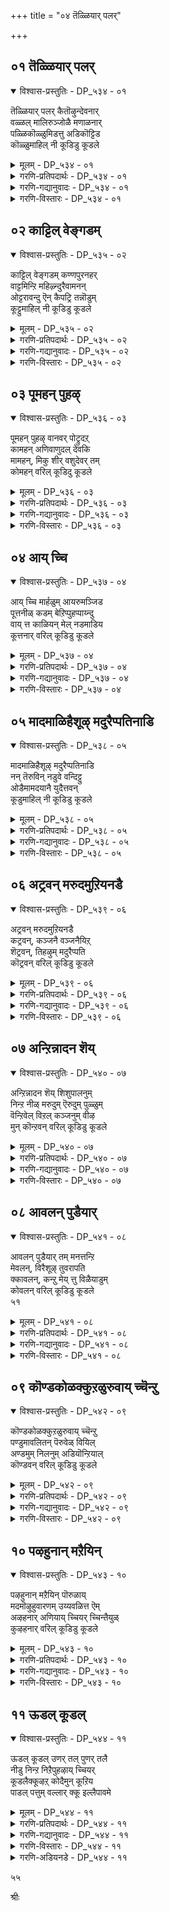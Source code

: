 +++
title = "०४ तॆळ्ळियार् पलर्"

+++


## ०१ तॆळ्ळियार् पलर्

<details open><summary>विश्वास-प्रस्तुतिः - DP_५३४ - ०१</summary>

तॆळ्ळियार् पलर् कैतॊऴुन्देवनार्  
वळ्ळल् मालिरुञ्जोळै मणाळनार्  
पळ्ळिकॊळ्ळुमिडत्तु अडिकॊट्टिड  
कॊळ्ळुमाहिल् नी कूडिडु कूडले
</details>

<details><summary>मूलम् - DP_५३४ - ०१</summary>

तॆळ्ळियार् पलर् कैतॊऴुन्देवनार्  
वळ्ळल् मालिरुञ्जोळै मणाळनार्  
पळ्ळिकॊळ्ळुमिडत्तु अडिकॊट्टिड  
कॊळ्ळुमाहिल् नी कूडिडु कूडले
</details>

<details><summary>गरणि-प्रतिपदार्थः - DP_५३४ - ०१</summary>

तॆळ्ळियार्=ज्ञानिगळाद भक्तरिन्द, पलर्=हलवरु, कैतॊऴुम्=कैमुयिसिकॊळ्ळुव, देवनार्=स्वामियाद, वळ्ळल्=परमौदारियाद, मालिरुञ्जोलै=तिरुमालिरुञ्जोलै बॆट्टद, मणाळनार्=ऒडॆयनाद परमपुरुषनु, पळ्ळिकॊळ्ळुम्=पवडिसिरुव, इडत्तु=स्थळदल्लि, अडि=\(अवन\) तिरुवडिगळन्नु, कॊट्टिड=\(नानु\)हिडियुवन्तॆ, कॊळ्ळुमाहिल्=\(नन्नन्नु\) स्वीकरिसुव हागॆ, कूडले=कूडलु स्वामिये, नी=नीनु, कूडिडु=कूडिसु\(जॊतॆगॊळिसु\)
</details>

<details><summary>गरणि-गद्यानुवादः - DP_५३४ - ०१</summary>

हलवारु मन्दि ज्ञानिगळाद भक्तरिन्द कैमुगियिसिकॊळ्ळुव स्वामियाद,परमौदारियाद, तिरुमालिरुञ्जोलै बॆट्टद ऒडॆयनाद परमपुरुषनु पवडिसिरुव स्थळदल्लि, अवन तिरुवडिगळन्नु नानु हिडियुवन्तॆ नन्नन्नु अवनु स्वीकरिसुव हागॆ, कूडलु स्वामिये, नीनु नम्मन्नु जॊतॆगॊळिसु.\(१\)
</details>

<details><summary>गरणि-विस्तारः - DP_५३४ - ०१</summary>

भगवन्तन गुणानुसन्धानवे इदरल्लि मुख्य. आ भगवन्तन तिरुवडिगळन्नु पट्टागि हिडियबेकु. अदु हेगॆ? इदु समस्यॆ. भगवन्तनन्ने नेरवागि बेडि अवनन्नु ऒलिसिकॊळ्ळुवुदु ऒन्दु बगॆ. भगवन्तन परमौदार्यवे अदक्कॆ मूल. अवन आ औदार्यक्कॆ ऒळगागबेकु, अष्टे. अदक्कागि ज्ञानिगळू भक्तरू सतत प्रयत्न माडुत्तारॆ. भगवन्तनु परम सुन्दरनु. तिरुमालिरुञ्जोलै बॆट्टद मेलॆ, सुन्दरवाद प्रकृतिय नडुवॆ उन्नत शिखरदल्लि शोभिसुत्तिरुववनू “अऴहर्”\(सुन्दर\)ऎम्ब हॆसरिनअ दिव्यसुन्दरनू आद परमपुरुषनु कावेरिय नडुगड्डॆयल्लि, श्रीरङ्गदल्लि पवडिसिद्दानॆ. श्रीरङ्गनाथन तिरुवडिगळन्नु अवलम्बिसबेकु. अवक्कॆ ऎडॆबिडद सेवॆ सल्लिसबेकु. ई उत्कटवाद आशॆयन्नु अवनिगॆ तिळिसुववरु यारु? गोदादेविय सेवॆयन्नु अवनु स्वीकरिसुवन्तॆ माडुववरु आयरु? “कूडलुदैव”वादरू अदन्नु माडुवने?

“कूडल्”ऎम्बुदक्कॆ “नदीमुख”, नदिगळ सम्गम, मधुरापुरि एकान्तवाद लतागृह, विरहियादवळु तन्न पतिय बरविगागि मरळिन मेलॆ ऎळॆयुव वृत्तसुळिगळु” ऎन्दु अर्थ बरुत्तदॆ. आद्दरिन्द, “कूडल् दैव” ऎन्दु यारन्नु सम्बोधिसुत्ताळो काणॆ. सतिपतियरन्नु कूडिसुव कामदेवने हौदे?

४६
</details>

## ०२ काट्टिल् वेङ्गडम्

<details open><summary>विश्वास-प्रस्तुतिः - DP_५३५ - ०२</summary>

काट्टिल् वेङ्गडम् कण्णपुरनहर्  
वाट्टमिन्ऱि महिऴ्न्दुरैवामनन्  
ओट्टरावन्दु ऎन् कैपट्रि तन्नॊडुम्  
कूट्टुमाहिल् नी कूडिडु कूडले
</details>

<details><summary>मूलम् - DP_५३५ - ०२</summary>

काट्टिल् वेङ्गडम् कण्णपुरनहर्  
वाट्टमिन्ऱि महिऴ्न्दुरैवामनन्  
ओट्टरावन्दु ऎन् कैपट्रि तन्नॊडुम्  
कूट्टुमाहिल् नी कूडिडु कूडले
</details>

<details><summary>गरणि-प्रतिपदार्थः - DP_५३५ - ०२</summary>

कूडले=कूडलु दैववे, काट्टिल्=काडिनल्लिरुव, वेङ्गडम्=वॆङ्कटगिरियल्लू, कण्णपुरनहर्=कण्णपुर नगरदल्लियू, वाट्टम्=ऒणगुविकॆ ऎम्बुदु, इन्ऱि=इल्लदॆ, महिऴ्न्दु=हर्षगॊण्डु, उऱै=नित्यवास माडुव, वामनन्=वामनावताररूपियाद भगवन्तनु, ओट्टार=ओडुत्ता, वन्दु=बन्दु, ऎन्=नन्न, कै=कैयन्नु, पट्रि=हिडिदु, तन्नॊडुम्=तन्नॊडनॆ, कूट्टुम्=कूडिसुवुदु, आहिल्=आदरॆ, नी=नीनु, कूडिडु=कूडिसु.
</details>

<details><summary>गरणि-गद्यानुवादः - DP_५३५ - ०२</summary>

कूडलु दैववे, काडिनल्लिरुव वॆङ्कटगिरियल्लू कण्णपुरनगरदल्लू मुखद ऒणगुविकॆये इल्लदन्तॆ हर्षदिन्द नित्यवास माडुव वामनावताररूपियाद भगवन्तनु ओडुत्ता बन्दु नन्न कैहिडिदु तन्नॊडनॆ कूडिसिकॊळ्ळुवुदादरॆ, नीनु कूडिसु.\(२\)
</details>

<details><summary>गरणि-विस्तारः - DP_५३५ - ०२</summary>

हिन्दिन पाशुरदल्लि गोदादेवि तिरुमालिरुञ्जोलै, श्रीरङ्ग-ऎम्ब ऎरडु “तिरुपति” गळन्नु स्मरिसिदळु. इदरल्लि तिरुवॆङ्कटगिरि, कण्णपुरिनगर ऎम्ब इन्नॆरडन्नु नॆनपिगॆ तरुत्ताळॆ. दक्षिण भारतदल्लि नूर ऎण्टु “तिरुपति”गळिवॆ ऎन्दु प्रसिद्धि. भगवन्तन सन्निध्यविरुव ऒन्दॊन्दु पवित्रस्थळवन्नू “तिरुपति” ऎन्नुत्तारॆ. ऒन्दॊन्दू तिरुमप्तियल्लू भगवन्तनु ऒन्दॊन्दु कीर्तियिन्द, हॆसरिनिन्द नित्यवास माडुत्ता, भक्तनिगॆ दर्शन कॊडुत्तानॆ ऎन्दू, आनन्दस्वरूपियाद भगवन्तनु सदा आनन्दवन्ने सूसि भक्तनन्नु आनन्ददल्लि ओलाडिसुत्तानॆ, ऎन्दू आद्दरिन्द, भक्तनु ऎल्ल तिरुपतिगळिगू यात्रॆ नडसि, भगवन्तन दिव्यरूपवन्नु सन्दर्शिसि कृतार्थनागबेकु ऎम्बुदू प्रसिद्धि.

गोदादेविगॆ भगवन्तनल्लि अपारप्रेम. अवने तनगॆ पतियागबेकु ऎम्बुदु अवळ हम्बल. भगवन्तनु नूरॆण्टु तिरुपतिगळल्लि नॆलसिरुवुदु गोदादेवियन्नु परीक्षिसुवुदक्कॆन्दू, अवळल्लि भगवन्तन बगॆगॆ अचल प्रेमविदॆये ऎम्बुदन्नु कण्डुकॊळ्ळुवुदक्कॆन्दू अवळ नम्बिकॆ. अवळादरो स्वतन्त्रविल्लद हॆण्णु कन्यॆ. भगवन्तनु सर्वस्वतन्त्र. आद्दरिन्द, पवित्रनाद वामनवटुविनन्तॆ बन्दु बलिचक्रवर्तियन्नु जयिसिद हागॆये, एनू अरियद वामनरूपियागि बन्दु अवळ कैहिडिदु अवळन्नु तन्नॊडनॆ करॆदुकॊण्डु होगबेकॆन्दु अवळ हम्बल. अवळन्नु तन्दॆय पारतन्त्र्यदिन्द बिडिसि तन्नॊन्दिगॆ सेरिसिकॊळ्ळबेकॆम्बुदु अवळ कडुबयकॆ. अदक्कागि कूडलु देवनल्लि ई प्रार्थनॆ.

४७
</details>

## ०३ पूमहन् पुहऴ्

<details open><summary>विश्वास-प्रस्तुतिः - DP_५३६ - ०३</summary>

पूमहन् पुहऴ् वानवर् पोट्रुदऱ्  
कामहन् अणिवाणुदल् देवकि  
मामहन्, मिकु शीर् वशुदेवर् तम्  
कोमहन् वरिल् कूडिदु कूडले
</details>

<details><summary>मूलम् - DP_५३६ - ०३</summary>

पूमहन् पुहऴ् वानवर् पोट्रुदऱ्  
कामहन् अणिवाणुदल् देवकि  
मामहन्, मिकु शीर् वशुदेवर् तम्  
कोमहन् वरिल् कूडिदु कूडले
</details>

<details><summary>गरणि-प्रतिपदार्थः - DP_५३६ - ०३</summary>

पू=कमल पुष्पदल्लि हुट्टिद, महन्=मगन, पुहऴ्= हॊगळिकॆ, वानवर्=देवतॆगळ, पोट्रुदऱ् कु=स्तोत्रक्कू, आम्=तक्कवनाद, महन्=महन, अणि=अणिगॊण्ड, वाळ्=बाळ्वॆय\(जीवनद\) नुदल्=मुखवुळ्ळ, देवकि=देवकिय, मा=श्रेष्ठनाद, महन्=मगनाद, मिहु=बहुहॆच्चिन, शीर्=सद्गुणगळिन्द कूडिद, वसुदेवर्=वसुदेवन, को=हिरिमॆय, महन्=मगनाद भगवन्तनु\(श्रीकृष्णनु\) वरिल्=वरुवुदादरॆ,क्डले=कूडलु दैववे, कूडिडु=कूडिसु.
</details>

<details><summary>गरणि-गद्यानुवादः - DP_५३६ - ०३</summary>

हूविन मगन हॊगळिकॆगू देवतॆगळ स्तुतिगू तक्कवनाद मग अणिगॊण्ड जीवनद मुखवुळ्ळ देवकिय श्रेष्ठ मगनागि बहुदॊड्ड सद्गुणगळिन्द कूडिद वसुदेवन हिरिमॆय मगनागि इरुव भगवन्तनु बरुवुदादरॆ, कूडलु दैववे \(नन्नन्नु अवनॊन्दिगॆ\)कूडिसु.
</details>

<details><summary>गरणि-विस्तारः - DP_५३६ - ०३</summary>

हूविन मग ऎन्दरॆ चतुर्मुख ब्रह्म. भगवन्तन नाभियल्लि हुट्टिदवनु. हुटीदाग अवनु कन्दद्दु नीरु,ऎल्लॆल्लू नीरु कर्तव्यवन्नु कण्डुकॊळ्ळुवुदक्कागि अवनु अन्तर्मुखनागि बहळ तपस्सु माडिदनु. भगवन्तनु अनुग्रहिसिदनु. आगले तिळिदद्दु अवनिगॆ सृष्टि माडुव कार्यवू, क्रमवू. भगवन्तननन्नु अवनु हॊगळल्ल.

देवतॆगळन्तु भगवन्तनन्नु अडिगडिगॆ स्तुतिसिदवरु. असुरराद अवरिगॆ कष्टसङ्कटगळु ऒदगिदागलॆल्ला भगवन्तनल्लि मॊरॆयॊडुवुदे अवर कॆलस. अवरन्नु अमररन्नागिसिदवनू, स्वर्गवासवनु स्थिरगॊळिसिदवनू भगवन्तने.

देवकिय कान्तिपूर्णवाद मुखदिन्दले अवळ जीवन ऎष्टु परिशुद्ध, ऎष्टु चॊक्क ऎम्बुदु गॊत्तागुत्तदॆ. वसुदेवनु सद्गुणगळिगॆ आकर. ई हिरिमॆय कारणदिन्दले भगवन्त अवर मगनागि अवतरिसिद्दु.

४८
</details>

## ०४ आय् च्चि

<details open><summary>विश्वास-प्रस्तुतिः - DP_५३७ - ०४</summary>

आय् च्चि मार्हळुम् आयरुमञ्जिड  
पूत्तनीळ् कडम् बेऱिप्पुहप्पाय्न्दु  
वाय् त्त काळियन् मेल् नडमाडिय  
कूत्तनार् वरिल् कूडिडु कूडले
</details>

<details><summary>मूलम् - DP_५३७ - ०४</summary>

आय् च्चि मार्हळुम् आयरुमञ्जिड  
पूत्तनीळ् कडम् बेऱिप्पुहप्पाय्न्दु  
वाय् त्त काळियन् मेल् नडमाडिय  
कूत्तनार् वरिल् कूडिडु कूडले
</details>

<details><summary>गरणि-प्रतिपदार्थः - DP_५३७ - ०४</summary>

आय् च्चि मार्हळुम्=गॊल्लतियरू, आयरुम्=गोपरू, अञ्जिड=भयपडुव हागॆ, पूत्त=हूविनिन्द तुम्बिद\(हू बिट्टिरुव\) नीळ्=ऎत्तरवाद, कडम्बु=कडहद मरवन्नु, एऱि=हत्ति, पुहप्पाय्न्दु=ऒळहोगुवन्तॆ हारि, वाय् त्त=अल्लि वासवागिद्द, काळियन्=काळीय सर्पद, मेल्=मेलॆ, नडम्=नृत्यवन्नु, आडिन=अडिद, कूत्तनार्=नटन शास्त्रनिपुणनाद भगवन्तनु, वरिल्=बरुवुदादरॆ, कूडले=कूडलु दैववे, कूडिडु=कूडिसु.
</details>

<details><summary>गरणि-गद्यानुवादः - DP_५३७ - ०४</summary>

गॊल्लतियरू गोवळरू भयपडुव हागॆ हूबिट्टिरुव ऎत्तरवाद कडहद मरवन्नु हत्ति मडूविनॊळक्कॆ होगुवन्तॆ हारि, अल्लि वासवागिद्द काळीय सर्पद मेलॆ नृत्यमाडिद नटनशास्त्रनिपुणनाद भगवन्तनु बरुवुदादरॆ, कूडलु दैववे नन्नन्नु अवनॊडनॆ कूडिसु.\(४\)
</details>

<details><summary>गरणि-विस्तारः - DP_५३७ - ०४</summary>

ई पाशुरद विषयवॆल्ल काळीयदमनद्दु. यमुनानदियल्लि काळिन्दि मडु. अल्लि बहुकालदिन्द वासवागिद्द काळीयनॆम्ब सर्प. अदरिन्द, मडुविन नीरॆल्ल विषमयवागित्तु. ई तॊन्दतॆयन्नु निवारिसबेकॆन्दु बालकृष्ण अरितुकॊण्ड. कूडले दडदल्लि बॆळॆदिद्द ऎत्तरवाद कडहद मरवन्नेरि, दडदल्लिद्द गोवळरुगॊल्लतियरु बेड, बेड ऎन्दु कूगुत्तिद्दरू, मडुविनॊळक्कॆ धुमुकिद. ऒळगिद्द काळीयनन्नु कॆणकि मेलक्कॆ सॆळॆदु अदर हॆडॆय मेलॆ हारिकॊण्डु अल्लि अवनु नाट्यशास्त्रविशारदनो ऎम्बन्तॆ कुणिकुणिदाडिदनु. इदु कतॆ.

“अन्थ कलानिपुणनॊडनॆ धीर, शूर, साहसवन्तनॊडनॆ नन्नन्नु कूडिसु”ऎन्दु बेडुत्ताळॆ, गोदादेवि.
</details>

## ०५ मादमाळिहैशूऴ् मदुरैप्पतिनाडि

<details open><summary>विश्वास-प्रस्तुतिः - DP_५३८ - ०५</summary>

मादमाळिहैशूऴ् मदुरैप्पतिनाडि  
नन् तॆरुविन् नडुवे वन्दिट्टु  
ओडैमामदयानै युदैत्तवन्  
कूडुमाहिल् नी कूडिडु कूडले
</details>

<details><summary>मूलम् - DP_५३८ - ०५</summary>

मादमाळिहैशूऴ् मदुरैप्पतिनाडि  
नन् तॆरुविन् नडुवे वन्दिट्टु  
ओडैमामदयानै युदैत्तवन्  
कूडुमाहिल् नी कूडिडु कूडले
</details>

<details><summary>गरणि-प्रतिपदार्थः - DP_५३८ - ०५</summary>

ओडै=हणॆगॆ पट्टियुळ्ळ, मा=महा, मदम्=मदशालियाद, यानै=आनॆयन्नु, उदैत्तवन्=सदॆबडिदवनु, माडम्=माळिगॆ मनॆगळू, माळिहै=महडि मनॆगळू, शूऴ्=सुत्तुवरिदिरुव, मदुरैपदि=मधुरानगरियल्लि, नाडि=हुडुकाडि, नम्=नम्म, तॆरुविन्=बीदिय, नडुवे=नडुवॆ, वन्दिट्टु=बन्दुबिट्टु, कूडुम्=\(नम्मॊडनॆ\)कूडिकॊळ्ळुवुदु, आहिल्=आदरॆ, कूडले=कूडलु दैववे, नी=नीनु, कूडिडु=कूडिसु.
</details>

<details><summary>गरणि-गद्यानुवादः - DP_५३८ - ०५</summary>

४९
</details>

<details><summary>गरणि-विस्तारः - DP_५३८ - ०५</summary>

हणॆगॆ पट्टियुळ्ळ महामदिसिद आनॆयन्नु सदॆबडिदवनु माळिगॆ मनॆगळिन्दलू महडि मनॆगळिन्दलू सुत्तुवरिदिरुव मधुरानगरियल्लि हुडुकुत्ता नम्म बीदिय नडुवॆ बन्दु नम्मॊडनॆ कूडिकॊळ्ळुवुदादरॆ कूडलु दैववे, नीनु कूडिसु.\(५\)

धनुर्यादक्कॆ बरबेकॆम्ब कंसन आह्वानद मेलॆ श्रीकृष्णनू बलरामनू मधुरॆगॆ बरुत्तारॆ. दारियल्लि कंसनिन्द प्रेरित्अराद अडचणॆगळु हलवारु. यावुदादरॊन्दरिन्द कृष्णनन्नु कॊल्लिसबेकॆम्बुदे उद्देश. अन्थवुगळल्लि कुवलयापीडवॆम्ब मद्दानॆयॊन्दु. अदर हणॆगॆ चिन्नदपट्टिय बिरुदु बेरॆ. अदन्नु जयिसुवुदु असाध्यवाद मातु. कृष्णनु अदन्नु लीलाजालवागि सदॆबडिदनु.

आ समयदल्लि गोदादेवि तानु मधुरानगरियल्ले वासवागिद्दन्तॆयू कृष्णनु अवन साहसगळन्नॆल्ला मुगिसिकॊण्डु मधुरानगरियल्लि तन्न अपारवाद प्रेमवन्नरितवनागि तन्नन्नु हुडुकुत्ता तानिरुव बीदियल्लि बरुत्तानॆन्दू भाविसिकॊळ्ळुत्ताळॆ.\(गोदादेवि इरुवुदु दक्षिनभारतद श्रीविल्लिपुत्तूरिनल्लि\) हागॆ कृष्णनु तानिरुव\(गोदादेवि इरुव\) बीदिगॆ बन्दाग, अवनन्नु तम्मॊडनॆ कलॆतुकॊळ्ळुवन्तॆ कूडिसॆन्दु कूडलु दैववन्नु गोदादेविगॆ बेडिकॊळ्ळुत्ताळॆ.
</details>

## ०६ अट्रवन् मरुदमुऱियनडै

<details open><summary>विश्वास-प्रस्तुतिः - DP_५३९ - ०६</summary>

अट्रवन् मरुदमुऱियनडै  
कट्रवन्, कञ्जनै वञ्जनैयिऱ्  
शॆट्रवन्, तिहऴुम् मदुरैप्पति  
कॊट्रवन् वरिल् कूडिडु कूडले
</details>

<details><summary>मूलम् - DP_५३९ - ०६</summary>

अट्रवन् मरुदमुऱियनडै  
कट्रवन्, कञ्जनै वञ्जनैयिऱ्  
शॆट्रवन्, तिहऴुम् मदुरैप्पति  
कॊट्रवन् वरिल् कूडिडु कूडले
</details>

<details><summary>गरणि-प्रतिपदार्थः - DP_५३९ - ०६</summary>

अट्रवन्=ननगॆ ऎल्लविधदल्लू तक्कवनु, मरुदम्=यमळ अर्जुनवृक्षगळन्नु, मुऱिय=मुरिदु बीळुव हागॆ, नडै=नडगॆयन्नु, कट्रवन्=कलितवनू, कञ्जनै=कंसनन्नु, वञ्जनैयिल्=वञ्चनॆयिन्द, शॆट्रवन्=कॊन्दवनू, तिहऴुम्=बॆळगुव, मदुरैपति=मधुरै नगरक्कॆ, कॊट्रवन्=अरसनादवनू, वरिल्=बन्दरॆ, कूडले=कूडलु दैववे, कूडिडु=\(अवनॊन्दिगॆ नन्नन्नु\)कूडिसु.
</details>

<details><summary>गरणि-गद्यानुवादः - DP_५३९ - ०६</summary>

ननगॆ ऎल्ल रीतियल्लू तक्कवनू, यमळार्जुन वृक्षगळु मुरिदु बीळुव हागॆ नडगॆयन्नु कलितवनू, कंसनन्नु \(अवन\) वञ्चनॆयिन्दले कॊन्दवनू, बॆळगुव मधुरानगरिय अरसनादवनू बन्दरॆ, कूडलु दैववे, नन्नन्नु अवनॊन्दिगॆ कूडिसु.\(६\)
</details>

<details><summary>गरणि-विस्तारः - DP_५३९ - ०६</summary>

भगवन्तनिगॆ समर्पिसबेकॆन्दु कट्टिद हूविन मालॆयन्नु तानु मॊदलु मुडिदु, कन्नडिय मुन्दॆनिन्तु, भगवन्तनिगॆ तानुतक्क वधुवागबल्लॆने ऎन्दु योचिसि, योचिसि, कॊरगुत्तिद्द “शूडिकॊडुत्त नाच्चियार्” ऎन्निसिकॊण्ड गोदादेवि, ई पाशुरदल्लि, कृष्णावताररूपियागि भगवन्तनु अवन ऎळॆयवयस्सिनिन्दलू, तळर्नडॆ नडॆयुवागले यमळार्जुन वृक्षगळन्नु मुरिद, अनन्तर कंसन वञ्चनॆय कार्यगळन्नॆल्ला ऒन्दागुतलॊन्दन्नु

५०

मुरिदु हाकिद, कडॆगॆ मधुराधीशनॆनिसिकॊण्ड भगवन्तने तनगॆ अनुरूपनाद पतियॆन्दू अवनॊन्दिगॆ तन्नन्नु कूडिसॆन्दु कूडलु दैववन्नु बेडिकॊळ्ळुत्ताळॆ.
</details>

## ०७ अन्ऱिन्नादन शॆय्

<details open><summary>विश्वास-प्रस्तुतिः - DP_५४० - ०७</summary>

अन्ऱिन्नादन शॆय् शिशुपालनुम्  
निन्ऱ नीळ् मरुदुम् ऎरुदुम् पुळ्ळुम्  
वॆन्ऱिवेल् विऱल् कञ्जनुम् वीऴ  
मुन् कॊन्ऱवन् वरिल् कूडिडु कूडले
</details>

<details><summary>मूलम् - DP_५४० - ०७</summary>

अन्ऱिन्नादन शॆय् शिशुपालनुम्  
निन्ऱ नीळ् मरुदुम् ऎरुदुम् पुळ्ळुम्  
वॆन्ऱिवेल् विऱल् कञ्जनुम् वीऴ  
मुन् कॊन्ऱवन् वरिल् कूडिडु कूडले
</details>

<details><summary>गरणि-प्रतिपदार्थः - DP_५४० - ०७</summary>

अन्ऱु=आ कालदल्लि, इन्नादन=कॆडकुगळन्ने, शॆय्=माडिद, शिशुपालनुम्=शिशुपालनू, निन्ऱ=बॆळॆदु निन्तिरुव, नीळ्=ऎत्तरवाद, मरुदुम्=अवळि मत्तिमरगळन्नू, ऎरुदुम्=वृषभासुरनन्नू, पुळ्ळुम्=बकासुरनन्नू, वॆन्ऱि=जय तरबल्ल, वेल्=वेलायुधवन्नु, विऱल्=हिडिद, कञ्जनुम्=कंसनू, वीऴ=बीळुवन्तॆ, मुन्=ऎल्लर ऎदुरल्लि, कॊन्ऱवन्=कॊन्दवनु, वरिल्=बरुवुदादरॆ, कूडले=कूडलु दैववे, कूडिडु=कूडिसु.
</details>

<details><summary>गरणि-गद्यानुवादः - DP_५४० - ०७</summary>

आगिन कालदल्लि कॆडकुगळन्ने माडिद शिशुपालनू, ऎत्तरवागि बॆळॆदु निन्तिरुव अवळि मत्तिमरगळू, वृषभनू, बकनू, जयवन्ने तरबल्ल वेलायुधधारियाद कंसनु बीळुवन्तॆ ऎल्लर ऎदुरल्लू कॊन्दवनु बरुवुदादरॆ, कूडलु दैववे \(अवनॊन्दिगॆ नन्नन्नु\)कूडिसु.\(७\)
</details>

<details><summary>गरणि-विस्तारः - DP_५४० - ०७</summary>

रुक्मिणियन्नु शिशुपालनिगॆ कॊट्टु मदुवॆमाडबेकॆन्दु सिद्धतॆगळॆल्ल नडॆदिद्दाग,अवुगळ नडुवॆ रुक्मिणिय प्रार्थनॆयन्तॆ अवळन्नु तन्न शौर्यबलदिन्द करॆतन्दु कृष्णनु मदुवॆयादनु. कृष्णन मेलण शिशुपालन वैरवु चिक्कन्दिनिन्द बॆळॆदु बन्दद्दु रुक्मिणियन्नु अवनिन्द तप्पिसिद्दरिन्द अवनिगॆ विपरीतवायितु. कॆट्ट कॆलसगळन्नु माडुवुदरल्ले अवनु निपुणनॆनिसिद्दवनु अवनु. हागॆये बक,वृषभ, कंसरू. दुष्टनिग्रहवे भगवन्तन आद्य कर्तव्यवाद्दरिन्द अवरन्नॆल्ल कृष्णनु निर्मूलगॊळिसिदनु. आ समर्थ स्वामियु बरुवुदादरॆ, अवनॊन्दिगॆ नन्नन्नु कूडिसु ऎन्दु कूडलु दैववन्नु गोदादेवि बेडिकॊळ्ळुत्ताळॆ.
</details>

## ०८ आवलन् पुडैयार्

<details open><summary>विश्वास-प्रस्तुतिः - DP_५४१ - ०८</summary>

आवलन् पुडैयार् तम् मनत्तन्ऱि  
मेवलन्, विरैशूऴ् तुवरापति  
क्कावलन्, कन्ऱु मेय् त्तु विळैयाडुम्  
कोवलन् वरिल् कूडिडु कूडले  
५१
</details>

<details><summary>मूलम् - DP_५४१ - ०८</summary>

आवलन् पुडैयार् तम् मनत्तन्ऱि  
मेवलन्, विरैशूऴ् तुवरापति  
क्कावलन्, कन्ऱु मेय् त्तु विळैयाडुम्  
कोवलन् वरिल् कूडिडु कूडले  
५१
</details>

<details><summary>गरणि-प्रतिपदार्थः - DP_५४१ - ०८</summary>

आवल्=आसक्तियन्नू, अन्बु=प्रेमवन्नू, उडैयवर् तम्=उळ्ळवर, मनत्तु=मनवन्नु, अन्ऱि=अल्लदॆ, मेवलन्=बेरॆल्लियू इरदवनू\(आसक्तियिडदवनू\) विरै=सुवासनॆ, शूऴ्=तुम्बिरुव, तुवरापति=द्वारकापुरिय, कावलन्=रक्षकनू, कन्ऱु=करुगळन्नु, मेय् त्तु=मेयिसि, विळैयाडुम्=आटवाडुव, कोवलन्=गोवळनू, वरिल्=बरुवुदादरॆ, कूडले=कूडलु दैववे, कूडिडु=कूडिसु.
</details>

<details><summary>गरणि-गद्यानुवादः - DP_५४१ - ०८</summary>

प्रेमवन्नू आसक्तियन्नू उळ्ळवर मनवन्नल्लदॆ बेरॆल्लियू इरलु इष्टपडदवनू, सुवासनॆयिन्द तुम्बिद द्वारकापुरिय रक्षकनू, करुगळन्नु मेयिसि आटवाडुव गोपालनू बन्दरॆ, कूडलु दैववे. अवनॊन्दिगॆ नन्नन्नु कूडिसु.
</details>

<details><summary>गरणि-विस्तारः - DP_५४१ - ०८</summary>

भगवन्तन विषयदल्लि अमितासक्तियन्नु अपारवाद प्रेमवन्नू उळ्ळवरु दृढभक्तरु. अवर मनदल्लिये नॆलॆगॊण्डिरुववनु भगवन्त. गोदादेवि इदक्कॆ हॊरतल्ल. अवळ अन्तरङ्गदल्लि नॆलॆसिरुव आराध्यदैववे भगवन्त-अवळ पतियागबेकॆम्ब अवळ आशॆय मूर्ति. भक्तर अन्तरङ्गदल्ले इरुववनु भगवन्त. भगवन्तन इन्नॆरडु गुणगळन्नु इल्लि सूचिसलागिदॆ. यारु अवन रक्षणॆगॆ ऒळपडुत्तारो अवर ऎल्ल बगॆय हॊणॆयू अवनदे. द्वारकावतिये अवन रक्षणगॆ बन्तु. अदक्कॆ निजवागियू भगवन्त “कावलन्”आद. इदु भगवन्तन संरक्षकत्व. करुगळ नडुवॆ काडिनल्लि अवुगळन्नु मेयिसुव नॆपदिन्द अवनु तिरुगाडुत्तिद्दरू, करुगळिगू गोवळ बालकरिगू ऒदगुव आकस्मक कष्टगळन्नु निवारिसुत्ता, आटवाडुत्ता काल कळॆयुत्तिद्दवनु भगवन्त. इदु भगवन्तन सौलभ्य गुण.
</details>

## ०९ कॊण्डकोळक्कुऱळुरुवाय् च्चॆन्ऱु

<details open><summary>विश्वास-प्रस्तुतिः - DP_५४२ - ०९</summary>

कॊण्डकोळक्कुऱळुरुवाय् च्चॆन्ऱु  
पण्डुमावलितन् पॆरुवेळ् वियिल्  
अण्डमुम् निलनुम् अडियॊन्ऱियाल्  
कॊण्डवन् वरिल् कूडिडु कूडले
</details>

<details><summary>मूलम् - DP_५४२ - ०९</summary>

कॊण्डकोळक्कुऱळुरुवाय् च्चॆन्ऱु  
पण्डुमावलितन् पॆरुवेळ् वियिल्  
अण्डमुम् निलनुम् अडियॊन्ऱियाल्  
कॊण्डवन् वरिल् कूडिडु कूडले
</details>

<details><summary>गरणि-प्रतिपदार्थः - DP_५४२ - ०९</summary>

कॊण्ड=हिन्दिसिकॊण्ड, कोलम्=वेषद कुऱळ्=ब्रह्मचारिय, उरु=रूप, आय्=आगि, शॆन्ऱु=होगि, पण्डु=हिन्दिन कालदल्लि, मावलितन्=महाबलि चक्रवर्तिय, पॆरु=महत्ताद, वेळ् वियिल्=यज्ञदल्लि, अण्डमुम्=मेलणलोकगळन्नू, निलनुम्=भूमियन्नू, अडि=हॆज्जॆ, ऒन्ऱिनाल्=ऒन्दॊन्दरिन्द, कॊण्डवन्=अळॆदुकॊण्डवनु, वरिल्=बरुवुदादरॆ, कूडले=कूडलु दैववे, कूडिडु=कूडिसु.
</details>

<details><summary>गरणि-गद्यानुवादः - DP_५४२ - ०९</summary>

५२
</details>

<details><summary>गरणि-विस्तारः - DP_५४२ - ०९</summary>

हॊन्दिसिकॊण्ड वेषद ब्रह्मचारिय रूपदवनागि होगि, हिन्दिन कालदल्लि महाबलिचक्रवर्तिय दॊड्ड यज्ञदल्लि मेलण लोकगळन्नु भूमियन्नू ऒन्दॊन्दु हॆज्जॆयिन्द अळॆदुकॊण्डवनु बरुवुदादरॆ, कूडलु दैववे, अवनॊन्दिगॆ नन्नन्नु कूडिसु.\(९\)

शिखॆ, यज्ञोपवीत, कृष्णाजन, मौञ्ज, कौपीन, पवित्र, दण्ड-इवु ब्रह्मचारिय चिह्नॆगळु.

एळु तुम्बि ऎण्टनॆय वर्षदल्लि उपनयन संस्कारवन्नु माडि वटुविगॆ मेलण वेषवन्नु तॊडिसि, ब्रह्मचारियन्नागि माडुवुदु चिक्क वयस्सिन हुडुगनन्नु ब्रह्मचारियन्नागि माडिदरॆ, अवन हॊसजीवनवन्नु नोडुवुदन्तु ऒन्दु सन्तोषवे. आगिनिन्दले अवनु ब्रह्मज्ञानदत्त अडियिडलु मॊदलु माडुवुदु.

भगवन्तने ई सुन्दररूपवन्नु अळवडिसिकॊण्डु, पुट्ट/वामन वटूवागि महाबलिचक्रवर्तिय यज्ञशालॆयन्नु प्रवेशिसिद. बलिचक्रवर्तियिन्द मूरुपुट्ट हॆज्जॆगळष्टु नॆलवनु बेडिद. अनन्तर त्रिविक्रमनागि बॆळॆदु ऒन्दु हॆज्जॆयिन्द ऊर्ध्वलोकगळन्नॆल्ला अळॆदुबिट्ट. इन्नॊन्दु हॆज्जॆयिन्द भूमण्डलवन्नॆल्ला अळॆदु आश्चर्यगॊळिसिद. ई पाशुरद विषय वामनावतारद्दु.

कन्यॆयादवळन्नु मदुवॆ माडिकॊळ्ळुवुदक्कॆ बरुववनु परिशुद्धवाद ब्रह्मचारि जीवनवन्नु नडसि, गुरुकुलवास माडि ज्ञान, गुणसम्पन्नन्नागि, गृहस्थाश्रमवन्नु स्वीकरिसबेडवे? भगवन्तनु सुन्दरनाद ऎळॆय वयस्सिन ब्रह्मचारियागि बन्दु तन्न कैहिडियबेकॆन्दु गोदादेविगॆ आशॆ. अदन्नु इल्लि व्यक्तपडिसिद्दारॆ.
</details>

## १० पऴहुनान् मऱैयिन्

<details open><summary>विश्वास-प्रस्तुतिः - DP_५४३ - १०</summary>

पऴहुनान् मऱैयिन् पॊरुळाय्  
मदमॊऴुहुवारणम् उय्यवळित्त ऎम्  
अऴहनार् अणियाय् च्चियर् च्चिन्तैयुळ्  
कुऴहनार् वरिल् कूडिडु कूडले
</details>

<details><summary>मूलम् - DP_५४३ - १०</summary>

पऴहुनान् मऱैयिन् पॊरुळाय्  
मदमॊऴुहुवारणम् उय्यवळित्त ऎम्  
अऴहनार् अणियाय् च्चियर् च्चिन्तैयुळ्  
कुऴहनार् वरिल् कूडिडु कूडले
</details>

<details><summary>गरणि-प्रतिपदार्थः - DP_५४३ - १०</summary>

पऴहु=अनादियाद, नान् मऱैयिन्=नाल्कुवेदगळ, पॊरुळ्=मूलवस्तु, आय्=आगि, मदम्=मदजलवु, ऒऴुह=स्रविसुत्तिरुव, वारणम्=गजेन्द्रनु, उय्य=जीविसुवन्तॆ, अळित्त=माडिद, ऎम्=नम्म, अऴहनार्=दिव्यसुन्दरनु, अणि=सुन्दरियराद, आय् च्चियर्=गोपिगळ, चिन्तैयुळ्=मनदल्लि\(चिन्तनॆयल्लि\), कुऴहनार्=यौवन सौन्दर्यवुळ्ळवनु, वरिल्=बरुवुदादरॆ, कूडले=कूडलु दैववे, कूडिडु=कूडिसु.
</details>

<details><summary>गरणि-गद्यानुवादः - DP_५४३ - १०</summary>

अनादियाद नाल्कुवेदगळ मूलवस्तुवागिरुववनु, मदजलवन्नु स्रविसुव गजेन्द्रनु, जीविसुवन्तॆ माडिदवनु. नम्म सुन्दरनु, सुन्दरियराद गोपिगळ चिन्तनॆयल्लि यौवन सौन्दर्यवुळ्ळवनु बरुवुदादरॆ, कूडलु दैववे अवनॊडनॆ नन्नन्नु कूडिसु.\(१०\)
</details>

<details><summary>गरणि-विस्तारः - DP_५४३ - १०</summary>

५३

भगवन्तन इन्नू कॆलवु विशिष्टगुण गळन्नु ई पाशुर सूचिसुत्तदॆ. भगवन्तनु अनादि अवनिगॆ आदियॆम्बुदे इल्ल. नाल्कुवेदगळू विवरिसुव मूलवस्तुवे अवनु. अवनु शरणागतवत्सलनु. दिव्यसुन्दरनु. गोपियर चिन्तनॆय मूर्तिये अवनु. “अवनु नन्नन्नु कैहिडियलु बरुवुदादरॆ, नन्नन्नु अवनॊडनॆ कूडिसु”ऎन्दु गोदादेवि कूडलु दैववन्नु बेडिकॊळ्ळुत्ताळॆ.
</details>

## ११ ऊडल् कूडल्

<details open><summary>विश्वास-प्रस्तुतिः - DP_५४४ - ११</summary>

ऊडल् कूडल् उणर् तल् पुणर् तलै  
नीडु निन्ऱ निऱैपुहऴाय् च्चियर्  
कूडलैक्कूऴऱ् कोदैमुन् कूऱिय  
पाडल् पत्तुम् वल्लार् क्कू इल्लैपावमे
</details>

<details><summary>मूलम् - DP_५४४ - ११</summary>

ऊडल् कूडल् उणर् तल् पुणर् तलै  
नीडु निन्ऱ निऱैपुहऴाय् च्चियर्  
कूडलैक्कूऴऱ् कोदैमुन् कूऱिय  
पाडल् पत्तुम् वल्लार् क्कू इल्लैपावमे
</details>

<details><summary>गरणि-प्रतिपदार्थः - DP_५४४ - ११</summary>

ऊडल्=प्रेम कलहवन्नू, कूडल्=मत्तॆ सेरुवुदन्नू, उणर् तल्=\(तम्म तम्म\) कॊरतॆगळन्नु अरितुकॊळ्ळुवुदन्नू, पुणर् तलै=बॆरॆतु ऒन्दागुवुदन्नू, नीडु=शाश्वतवागि, निन्ऱ=बन्दिरुव\(नॆलसिरुव\), निऱै=तुम्ब, पुहऴ्=हॊगळिसिकॊळ्ळुव, आय् च्चियर्=गोपियर, कूडलै=सेरुविकॆयन्नु, कुऴल्=सॊबगिन तलॆगूदलुळ्ळ, कोडै=गोदादेवियु, मुन्=मॊदलु, कूऱिय=हेळिद, पाडल्=पाशुरगळु, पत्तुम्=हत्तन्नू, वल्लार् क्कू=बल्लवरिगॆ, पावम्=पाप, इल्लै=इल्लवे इल्ल.
</details>

<details><summary>गरणि-गद्यानुवादः - DP_५४४ - ११</summary>

प्रेमकलहवन्नू मत्तॆ सेरुवुदन्नू, कॊरतॆगळन्नु अरितुकॊळ्ळुवुदन्नू बॆरॆतु ऒन्दागुवुदन्नू, शाश्वतवागि बन्दिरुव तुम्भ हॊगळिकॆय गोपियर सेरुविकॆगळन्नू विवरिसि, सॊबगिन तलॆगूदलुळ्ळ गोदादेवियु मेलॆ हेळीद हत्तु पाशुरगळन्नू बल्लवरिगॆ पापवे इल्ल.\(११\)
</details>

<details><summary>गरणि-विस्तारः - DP_५४४ - ११</summary>

ऎळॆयप्रायद युवतिगॆ तन्न नल्लन मेलॆ असदृशवाद प्रेम. अभिमान. आ प्रेम परिशुद्धवागि परिपूर्णवागि तम्मिब्बर नडुवॆये व्यवहरिसबेकॆन्दु अवळ मनदाशॆ. ई विषयदल्लि युवतियु परिपूर्नवागि स्वार्थिये\! तन्न शुद्ध प्रेमक्कॆ ऎल्लियादरू अड्डि बन्दरॆ, कॊरतॆयुण्टादरॆ, आ अड्डि कॊरतॆगळु बहळ अल्पवागिद्दरू सह अदु अवळिगॆ सहिसदु. अड्डियन्नो कॊरतॆयन्नो तन्दद्दर मेलॆ ईर्षॆ असूयॆगळु. कोपद्वेषगळु बॆळॆयुत्तवॆ. अवुगळन्नु ताने नेरवागि दण्डिसलु आगदॆ होगुवुदरिन्द, तन्नवनाद तन्न नल्लन मेलॆ अदन्नॆल्ला हरियगॊडुत्ताळॆ. हीगॆ उण्टागुवुदु प्रणयकलह. तन्न प्रियतमन मेलण

५४

अपार प्रेम. अवळन्नु हॆच्चु काल हागॆये इरगॊडुवुदिल्ल. यावुदादरॊन्दु सन्दर्भवन्नु मुन्दिट्टु अवनागलि अवळागलि हत्तिर सरियुत्तारॆ. हागॆ अवरु सेरिदाग उभयरू तम्मतम्म प्रेमदल्लि उण्टाद कॊरतॆयन्नु कण्डुकॊळ्ळुत्तारॆ. अदन्नु निवारिसुव परियन्नु अरियुत्तारॆ. तम्मतम्म तप्पुगळन्नु तिद्दिकॊळ्ळुवुदक्कॆ इदु सुसमय. परस्पर अरियुविकॆये अवरन्नु मत्तॆ प्रेमदल्लि बॆरॆयुवन्तयॆऊ, मॊद्लैगिन्तलू हॆच्चिन प्रेमदल्लि ऒन्दुगूडुवन्तॆयू तम्मतम्म पूर्ण प्रेमानुभववन्नु पडॆदुकॊळ्ळुवन्तॆयू आगुत्तदॆ.

गोपियरिगॆ कृष्णन मेलॆ आगिन्दाग्गॆ हीगॆल्ला गुत्तित्तु. प्रेमकलहदिन्द मॊदलुगॊण्डु मधुरवाद पुनर्मिलनदवरॆगॆ विरहवेदनॆयन्नू मिक्क अनुभवद सारवन्नू ई हत्तुपाशुरगळल्लि गोदादेविऎ विवरिसिहेळुद्दाळॆ. भगवन्तने तनगॆ पतियागबेकॆम्ब हम्बलदिन्द तानू आ परियल्लि वेदनॆयन्नु गोदादेवि अनुभविसिरुवुदु स्वयं वेद्य. ई हत्तुपाशुरगळन्नु सारवत्तागि अरितवरिगॆ मनस्सु शुद्धवागुत्तदॆ. सत्यवेद्यवागुत्तदॆ. भगवन्तन गुणानुभववन्ने ई मूलक पडॆयुत्तलो चिन्तिसुत्तली होगुवुदरिन्द, आ चटवे हॆच्चागि, पापदकडॆगॆ गमन कडमॆयागुत्तदॆ. “अवरिगॆ पापवे इल्ल” ऎन्दु हेळुत्ताळॆ गोदादेवि. पापदिन्द अवरु बिडुगडॆ हॊन्दिद बळिक अवरिगॆ सद्गतियल्लदॆ मत्तेनु? इदु ई तिरुमॊऴिय फलश्रुति.
</details>

<details><summary>गरणि-अडियनडे - DP_५४४ - ११</summary>

तॆळ्ळि, काट्टिल्, पूमहन्, आय् च्चि, माडम्, अट्रवन्, अन्ऱु, आवल्, कॊण्ड, पऴहु, ऊडल् \(मन्नु\)
</details>

५५

श्रीः